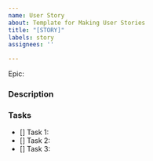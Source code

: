 ```yaml
---
name: User Story
about: Template for Making User Stories
title: "[STORY]"
labels: story
assignees: ''

---
```


Epic: 

### Description

### Tasks
- [] Task 1:
- [] Task 2:
- [] Task 3:

